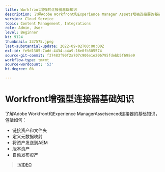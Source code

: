 ```yaml
---
title: Workfront增强的连接器基础知识
description: 了解Adobe Workfront和Experience Manager Assets增强连接器的基础知识。
version: Cloud Service
topic: Content Management, Integrations
role: Admin, User
level: Beginner
kt: 9124
thumbnail: 337575.jpeg
last-substantial-update: 2022-09-02T00:00:00Z
exl-id: fe9d1305-7add-4434-a4a9-16e0fb805574
source-git-commit: f37483f90f2a707c906e1e206795fdebb5f698e9
workflow-type: tm+mt
source-wordcount: '53'
ht-degree: 0%

---
```


# Workfront增强型连接器基础知识

了解Adobe Workfront和Experience ManagerAssetsenced连接器的基础知识，包括如何：

+ 链接资产和文件夹
+ 定义元数据映射
+ 将资产发送到AEM
+ 版本资产
+ 自动发布资产

>[!VIDEO](https://video.tv.adobe.com/v/337575/?quality=12&learn=on)
